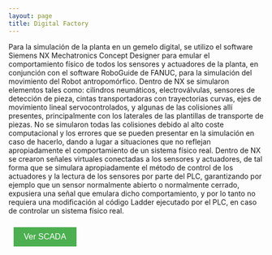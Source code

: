 ```yaml
---
layout: page
title: Digital Factory
---
```



Para la simulación de la planta  en un gemelo digital, se utilizo el software Siemens NX Mechatronics Concept Designer para emular el comportamiento físico de todos los sensores y actuadores de la planta, en conjunción con el software RoboGuide de FANUC, para la simulación del movimiento del Robot antropomórfico. 
Dentro de NX se simularon elementos tales como: cilindros neumáticos, electroválvulas, sensores de detección de pieza, cintas transportadoras con trayectorias curvas, ejes de movimiento lineal servocontrolados, y algunas de las colisiones allí presentes, principalmente con los laterales de las plantillas de transporte de piezas. No se simularon todas las colisiones debido al alto coste computacional y los errores que se pueden presentar en la simulación en caso de hacerlo, dando a lugar a situaciones que no reflejan apropiadamente el comportamiento de un sistema físico real.
Dentro de NX se crearon señales virtuales conectadas a los sensores y actuadores, de tal forma que se simulara apropiadamente el método de control de los actuadores y la lectura de los sensores por parte del PLC, garantizando por ejemplo que un sensor normalmente abierto o normalmente cerrado, expusiera una señal que emulara dicho comportamiento, y por lo tanto no requiera una modificación al código Ladder ejecutado por el PLC, en caso de controlar un sistema físico real.


<button style="background-color: #4CAF50; /* color de fondo */
               color: white; /* color del texto */
               border: none; /* borde del botón */
               padding: 10px 20px; /* espacio alrededor del texto */
               text-align: center; /* centrar el texto */
               text-decoration: none; /* sin subrayado */
               display: inline-block; /* mostrar en línea */
               font-size: 16px; /* tamaño de la fuente */
               margin: 10px; /* margen externo */
               cursor: pointer; /* cursor de puntero */"
        onclick="window.location.href = window.location.origin + '/kulluWebSite/scada'">
Ver SCADA </button>